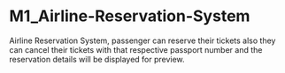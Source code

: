 # M1_Airline-Reservation-System
Airline Reservation System, passenger can reserve their tickets also they can cancel their tickets with that respective passport number and the reservation details will be displayed for preview.
